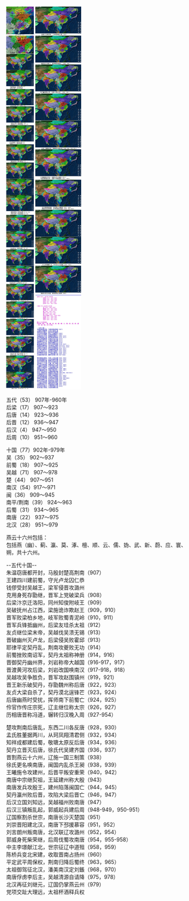 ![](./1.jpg)
![](./2.jpg)

五代（53） 907年-960年   
后梁（17） 907～923   
后唐（14） 923～936   
后晋（12） 936～947   
后汉（4） 947～950   
后周（10） 951～960   
  
  
十国（77）902年-979年   
吴（35） 902～937   
前蜀（18） 907～925   
吴越（71） 907～978  
楚（44） 907～951   
南汉（54）917～971   
闽（36） 909～945   
南平/荆南（39） 924～963   
后蜀（31） 934～965   
南唐（22） 937～975   
北汉（28） 951～979   
  
燕云十六州包括：  
包括燕（幽）、蓟、瀛、莫、涿、檀、顺、云、儒、妫、武、新、蔚、应、寰、朔，共十六州。  
  
  
--五代十国--  
朱温窃唐都开封，马殷封楚高荆南（907）  
王建四川建前蜀，守光卢龙囚仁恭  
钱僇受封吴越王，梁军侵晋攻潞州  
克用身死存勖继，晋军上党破梁兵（908）  
后梁汴京迁洛阳，同州知俊附岐王（909）  
吴破抚州占江西，梁施诡诈欺赵王（909，910）  
晋军败梁柏乡地，岐军败蜀青泥岭（910，911）  
晋军兵锋抵幽州，后梁友珪杀太祖（912）  
友贞继位梁末帝，吴越伐吴溃无锡（913）  
晋破幽州灭卢龙，后梁侵吴败霍邱（913）  
耶律平定契丹乱，荆南攻夔败无功（914）  
前蜀挫败南诏军，契丹太祖称神册（914，916）  
晋御契丹幽州界，刘岩称帝大越国（916-917，917）  
晋渡黄河攻后梁，刘岩改国唤南汉（917-918，918）  
吴越攻吴争胜负，晋军攻赵围镇州（919，921）  
晋王新乐破契丹，存勖魏州称后唐（922，923）  
友贞大梁自杀了，契丹漠北逞锋芒（923，924）  
后唐幽燕时受扰，挥师南下前蜀亡（924，925）  
伶官作传庄宗死，辽主继位称太宗（926，927）  
历相唐晋称冯道，辗转归汉晚入周（927-954）  
  
  
楚攻荆南后唐乱，东西二川各反唐（928，930）  
孟氏胜董据两川，从珂凤翔清君侧（932，934）  
知祥成都建后蜀，敬瑭太原反后唐（934，936）  
契丹立晋灭后唐，徐氏代吴建齐国（936，937）  
晋割燕云十六州，辽施一国三制策（938）  
徐氏更名唤南唐，闽国内乱杀王昶（938，939）  
王曦施令攻建州，后晋平叛安重荣（940，942）  
南唐中宗继烮祖，王延建州称大殷（943）  
南唐发兵攻殷王，建州陷落闽国亡（944，945）  
契丹瀛州败后晋，攻陷大梁后晋亡（946，947）  
后汉立国刘知远，吴越福州败南唐（947）  
后汉三镇叛乱起，郭威起兵建后周（948-949，950-951）  
辽国察割杀世宗，南唐长沙灭楚国（951）  
刘崇晋阳建北汉，南唐下邳援慕容（951，952）  
刘言朗州叛南唐，北汉联辽攻潞州（952，954）  
郭威身死柴荣继，后周伐蜀攻南唐（954，955-958）  
中主李璟献江北，世宗征辽中道殂（958，959）  
陈桥兵变北宋建，收取晋南占扬州（960）  
平定武平周保权，荆南归降后蜀终（963，965）  
太祖御驾征北汉，潘美南汉定刘鋹（968，970）  
南唐俘虏李后主，吴越清源自请降（975，978）  
北汉再征刘继元，辽国仍掌燕云州（979）  
党项交趾大理远，太祖杯酒释兵权